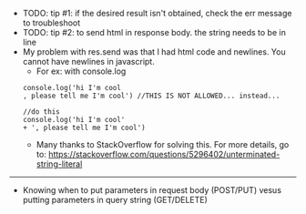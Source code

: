 * TODO: tip #1: if the desired result isn't obtained, check the err message to troubleshoot
* TODO: tip #2: to send html in response body. the string needs to be in line
* My problem with res.send was that I had html code and newlines. You cannot have newlines in javascript.
    * For ex: with console.log 
    ```
    console.log('hi I'm cool
    , please tell me I'm cool') //THIS IS NOT ALLOWED... instead...
    ```
    ```
    //do this
    console.log('hi I'm cool'
    + ', please tell me I'm cool')
    ```
    * Many thanks to StackOverflow for solving this.
    For more details, go to: https://stackoverflow.com/questions/5296402/unterminated-string-literal
---
* Knowing when to put parameters in request body (POST/PUT) vesus putting parameters in query string (GET/DELETE)